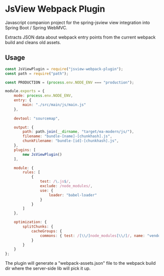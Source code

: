 # JsView Webpack Plugin

Javascript companion project for the spring-jsview view integration 
into Spring Boot / Spring WebMVC.

Extracts JSON data about webpack entry points from the current 
webpack build and cleans old assets.

## Usage

```js
const JsViewPlugin = require("jsview-webpack-plugin");
const path = require("path");

const PRODUCTION = (process.env.NODE_ENV === "production");

module.exports = {
    mode: process.env.NODE_ENV,
    entry: {
        main: "./src/main/js/main.js"
    },
    
    devtool: "sourcemap",

    output: {
        path: path.join(__dirname, "target/ea-modern/js/"),
        filename: "bundle-[name]-[chunkhash].js",
        chunkFilename: "bundle-[id]-[chunkhash].js",
    },
    plugins: [
        new JsViewPlugin()
    ],

    module: {
        rules: [                                                                                                                                   
            {
                test: /\.js$/,
                exclude: /node_modules/,
                use: {
                    loader: "babel-loader"
                }
            }
        ]
    },

    optimization: {
        splitChunks: {
            cacheGroups: {
                commons: { test: /[\\/]node_modules[\\/]/, name: "vendors", chunks: "all" }
            }
        }
    }
};

```

The plugin will generate a "webpack-assets.json" file to the webpack build dir where the server-side lib will pick it up.
